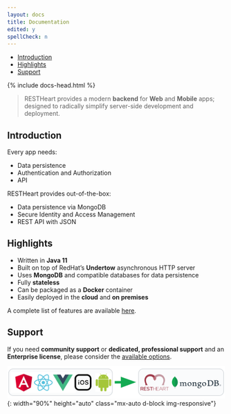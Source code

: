 ```yaml
---
layout: docs
title: Documentation
edited: y
spellCheck: n
---
```


<div markdown="1" class="d-none d-xl-block col-xl-2 order-last bd-toc">

-   [Introduction](#introduction)
-   [Highlights](#Highlights)
-   [Support](#support)

</div>

<div markdown="1" class="col-12 col-md-9 col-xl-8 py-md-3 bd-content">

{% include docs-head.html %}

> RESTHeart provides a modern **backend** for **Web** and **Mobile** apps; designed to radically simplify server-side development and deployment.

## Introduction

Every app needs:

- Data persistence
- Authentication and Authorization
- API

RESTHeart provides out-of-the-box:

- Data persistence via MongoDB
- Secure Identity and Access Management
- REST API with JSON


## Highlights

-   Written in **Java 11**
-   Built on top of RedHat’s **Undertow** asynchronous HTTP server
-   Uses **MongoDB** and compatible databases for data persistence
-   Fully **stateless**
-   Can be packaged as a **Docker** container
-   Easily deployed in the **cloud** and **on premises**

A complete list of features are available [here](/features).

## Support

If you need **community support** or **dedicated, professional support** and an **Enterprise license**, please consider the [available options](/support).

![clients](/images/clients.png){: width="90%" height="auto" class="mx-auto d-block img-responsive"}

</div>
